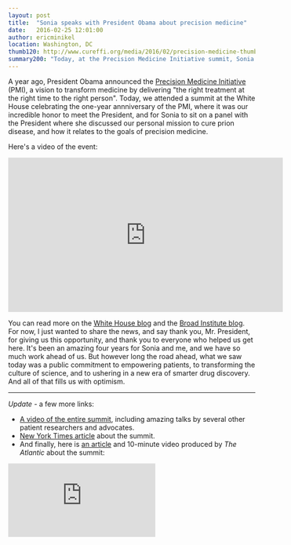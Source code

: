 ```yaml
---
layout: post
title:  "Sonia speaks with President Obama about precision medicine"
date:   2016-02-25 12:01:00
author: ericminikel
location: Washington, DC
thumb120: http://www.cureffi.org/media/2016/02/precision-medicine-thumbnail.png
summary200: "Today, at the Precision Medicine Initiative summit, Sonia spoke with President Obama about our story, prion disease, and precision medicine."
---
```


A year ago, President Obama announced the [Precision Medicine Initiative](https://www.whitehouse.gov/precision-medicine) (PMI), a vision to transform medicine by delivering "the right treatment at the right time to the right person". Today, we attended a summit at the White House celebrating the one-year annniversary of the PMI, where it was our incredible honor to meet the President, and for Sonia to sit on a panel with the President where she discussed our personal mission to cure prion disease, and how it relates to the goals of precision medicine.

Here's a video of the event:

<iframe width="560" height="315" src="https://www.youtube.com/embed/5dpwG8HpPgI" frameborder="0" allowfullscreen></iframe>

You can read more on the [White House blog](https://www.whitehouse.gov/blog/2016/02/25/precision-medicine-health-care-tailored-you) and the [Broad Institute blog](https://www.broadinstitute.org/blog/broad-institute-joins-white-house-precision-medicine-summit-researchers-initiatives-drive-healt). For now, I just wanted to share the news, and say thank you, Mr. President, for giving us this opportunity, and thank you to everyone who helped us get here. It's been an amazing four years for Sonia and me, and we have so much work ahead of us. But however long the road ahead, what we saw today was a public commitment to empowering patients, to transforming the culture of science, and to ushering in a new era of smarter drug discovery. And all of that fills us with optimism.

---

*Update* - a few more links:

+ [A video of the entire summit](https://www.youtube.com/watch?v=3AMq759psUM), including amazing talks by several other patient researchers and advocates.
+ [New York Times article](http://www.nytimes.com/2016/02/26/us/politics/president-obama-weighs-in-on-data-from-genes.html) about the summit.
+ And finally, here is [an article](http://www.theatlantic.com/video/index/471861/precision-medicine-explained/) and 10-minute video produced by *The Atlantic* about the summit:

<iframe src="http://www.theatlantic.com/video/iframe/471861/" frameborder="0" allowfullscreen></iframe>


